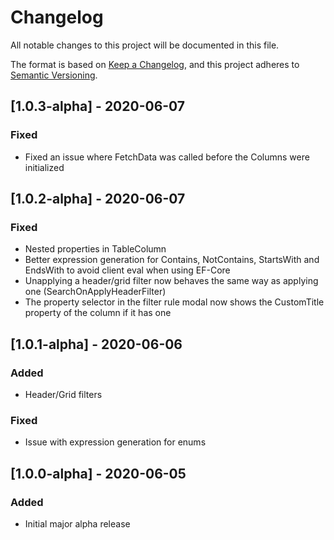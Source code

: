 # Changelog
All notable changes to this project will be documented in this file.

The format is based on [Keep a Changelog](https://keepachangelog.com/en/1.0.0/),
and this project adheres to [Semantic Versioning](https://semver.org/spec/v2.0.0.html).

## [1.0.3-alpha] - 2020-06-07
### Fixed
- Fixed an issue where FetchData was called before the Columns were initialized

## [1.0.2-alpha] - 2020-06-07
### Fixed
- Nested properties in TableColumn 
- Better expression generation for Contains, NotContains, StartsWith and EndsWith to avoid client eval when using EF-Core
- Unapplying a header/grid filter now behaves the same way as applying one (SearchOnApplyHeaderFilter)
- The property selector in the filter rule modal now shows the CustomTitle property of the column if it has one

## [1.0.1-alpha] - 2020-06-06
### Added
- Header/Grid filters

### Fixed
- Issue with expression generation for enums

## [1.0.0-alpha] - 2020-06-05
### Added
- Initial major alpha release
